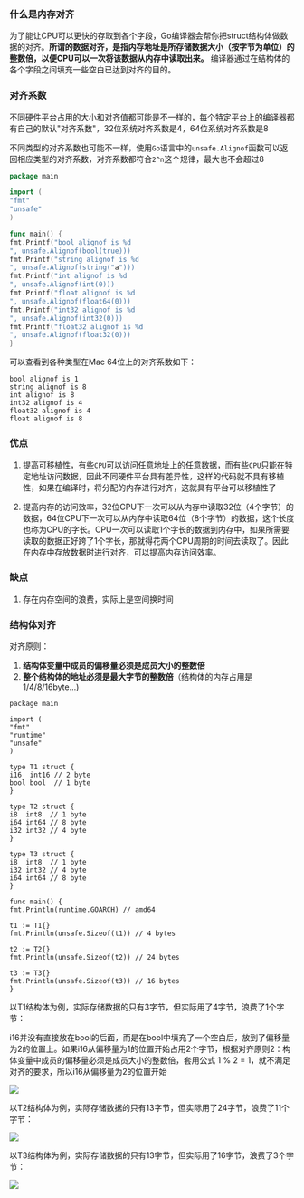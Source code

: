 ### 什么是内存对齐

为了能让CPU可以更快的存取到各个字段，Go编译器会帮你把struct结构体做数据的对齐。**所谓的数据对齐，是指内存地址是所存储数据大小（按字节为单位）的整数倍，以便CPU可以一次将该数据从内存中读取出来。** 编译器通过在结构体的各个字段之间填充一些空白已达到对齐的目的。

### 对齐系数

不同硬件平台占用的大小和对齐值都可能是不一样的，每个特定平台上的编译器都有自己的默认"对齐系数"，32位系统对齐系数是4，64位系统对齐系数是8

不同类型的对齐系数也可能不一样，使用`Go`语言中的`unsafe.Alignof`函数可以返回相应类型的对齐系数，对齐系数都符合`2^n`这个规律，最大也不会超过8

```go
package main

import (
"fmt"
"unsafe"
)

func main() {
fmt.Printf("bool alignof is %d
", unsafe.Alignof(bool(true)))
fmt.Printf("string alignof is %d
", unsafe.Alignof(string("a")))
fmt.Printf("int alignof is %d
", unsafe.Alignof(int(0)))
fmt.Printf("float alignof is %d
", unsafe.Alignof(float64(0)))
fmt.Printf("int32 alignof is %d
", unsafe.Alignof(int32(0)))
fmt.Printf("float32 alignof is %d
", unsafe.Alignof(float32(0)))
}
```

可以查看到各种类型在Mac 64位上的对齐系数如下：

```
bool alignof is 1
string alignof is 8
int alignof is 8
int32 alignof is 4
float32 alignof is 4
float alignof is 8
```

### 优点

1. 提高可移植性，有些`CPU`可以访问任意地址上的任意数据，而有些`CPU`只能在特定地址访问数据，因此不同硬件平台具有差异性，这样的代码就不具有移植性，如果在编译时，将分配的内存进行对齐，这就具有平台可以移植性了

2. 提高内存的访问效率，32位CPU下一次可以从内存中读取32位（4个字节）的数据，64位CPU下一次可以从内存中读取64位（8个字节）的数据，这个长度也称为CPU的字长。CPU一次可以读取1个字长的数据到内存中，如果所需要读取的数据正好跨了1个字长，那就得花两个CPU周期的时间去读取了。因此在内存中存放数据时进行对齐，可以提高内存访问效率。

### 缺点

1. 存在内存空间的浪费，实际上是空间换时间

### 结构体对齐

对齐原则：

1. **结构体变量中成员的偏移量必须是成员大小的整数倍**
2. **整个结构体的地址必须是最大字节的整数倍**（结构体的内存占用是1/4/8/16byte...)

```
package main

import (
"fmt"
"runtime"
"unsafe"
)

type T1 struct {
i16  int16 // 2 byte
bool bool  // 1 byte
}

type T2 struct {
i8  int8  // 1 byte
i64 int64 // 8 byte
i32 int32 // 4 byte
}

type T3 struct {
i8  int8  // 1 byte
i32 int32 // 4 byte
i64 int64 // 8 byte
}

func main() {
fmt.Println(runtime.GOARCH) // amd64

t1 := T1{}
fmt.Println(unsafe.Sizeof(t1)) // 4 bytes

t2 := T2{}
fmt.Println(unsafe.Sizeof(t2)) // 24 bytes

t3 := T3{}
fmt.Println(unsafe.Sizeof(t3)) // 16 bytes
}
```

以T1结构体为例，实际存储数据的只有3字节，但实际用了4字节，浪费了1个字节：

i16并没有直接放在bool的后面，而是在bool中填充了一个空白后，放到了偏移量为2的位置上。如果i16从偏移量为1的位置开始占用2个字节，根据对齐原则2：构体变量中成员的偏移量必须是成员大小的整数倍，套用公式 1 % 2 = 1，就不满足对齐的要求，所以i16从偏移量为2的位置开始

![](https://image-1302243118.cos.ap-beijing.myqcloud.com/imgcdn/image-20220502132935164.png)

以T2结构体为例，实际存储数据的只有13字节，但实际用了24字节，浪费了11个字节：

![](https://image-1302243118.cos.ap-beijing.myqcloud.com/imgcdn/image-20220502133003644.png)

以T3结构体为例，实际存储数据的只有13字节，但实际用了16字节，浪费了3个字节：

![](https://image-1302243118.cos.ap-beijing.myqcloud.com/imgcdn/image-20220502133303337.png)